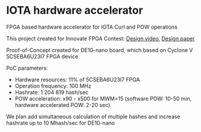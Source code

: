 # IOTA hardware accelerator
FPGA based hardware accelerator for IOTA Curl and POW operations

This project created for Innovate FPGA Contest:
[Design video](https://www.youtube.com/watch?v=JJRlwTJHBCg), 
[Design paper](http://www.innovatefpga.com/cgi-bin/innovate/teams.pl?Id=EM080)

Proof-of-Concept created for DE10-nano board, which based on Cyclone V 5CSEBA6U23I7 FPGA device

PoC parameters:
- Hardware resources: 11% of 5CSEBA6U23I7 FPGA 
- Operation frequency: 100 MHz
- Hashrate: 1 204 819 hash/sec 
- POW acceleration: x90 - x500 for MWM=15 (software POW: 10-50 min, hardware accelerated POW: 2-20 sec)

We plan add simultaneous calculation of multiple hashes and increase hashrate up to 10 Mhash/sec for DE10-nano
